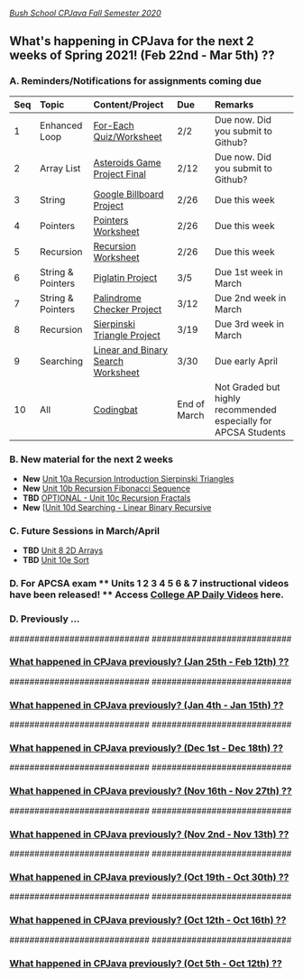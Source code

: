 [_Bush School CPJava Fall Semester 2020_](https://chandrunarayan.github.io/cpjava/)

## What's happening in CPJava for the next 2 weeks of Spring 2021! (Feb 22nd - Mar 5th) ??
### A. Reminders/Notifications for assignments coming due

| Seq | Topic | Content/Project | Due | Remarks
| :--- | :--- | :--- | :--- | :--- |
| 1 | Enhanced Loop | [For-Each Quiz/Worksheet](https://classroom.google.com/c/MTI2MDgzMTM2MDgw/a/MjYxMjQ5Nzg0Njk3/details) | 2/2 | Due now. Did you submit to Github?    
| 2 | Array List | [Asteroids Game Project Final](https://classroom.google.com/c/MTI2MDgzMTM2MDgw/a/MjYwNTg4Mzg5NjQ1/details?cjc=gmy37a3) | 2/12 | Due now. Did you submit to Github?    
| 3 | String | [Google Billboard Project](https://classroom.google.com/c/MTI2MDgzMTM2MDgw/a/MjYyNDIxNzgzMTM0/details) | 2/26 | Due this week 
| 4 | Pointers | [Pointers Worksheet](https://classroom.google.com/c/MTI2MDgzMTM2MDgw/a/MjcwMjU0NTIzMDA5/details) | 2/26 | Due this week 
| 5 | Recursion | [Recursion Worksheet](https://classroom.google.com/c/MTI2MDgzMTM2MDgw/a/Mjc2Nzg2ODY2MTI5/details) | 2/26 | Due this week 
| 6 | String & Pointers | [Piglatin Project](https://classroom.google.com/c/MTI2MDgzMTM2MDgw/a/MjYyNDM0NjMzNDM3/details) | 3/5 | Due 1st week in March 
| 7 | String & Pointers | [Palindrome Checker Project](https://classroom.google.com/c/MTI2MDgzMTM2MDgw/a/MjY1NzMyMjgxOTI2/details) | 3/12 | Due 2nd week in March
| 8 | Recursion | [Sierpinski Triangle Project](https://classroom.google.com/c/MTI2MDgzMTM2MDgw/a/Mjc2Nzg2ODY4Nzgx/details) | 3/19 | Due 3rd week in March
| 9 | Searching | [Linear and Binary Search Worksheet](https://classroom.google.com/c/MTI2MDgzMTM2MDgw/a/Mjc2NzU1ODkzNjUz/details) | 3/30 | Due early April
| 10 | All | [Codingbat](codingbat.md) | End of March | Not Graded but highly recommended especially for APCSA Students  

### B. New material for the next 2 weeks
* **New** [Unit 10a Recursion Introduction Sierpinski Triangles](https://docs.google.com/presentation/d/1Ef1iENxFbYeJy7XDUlbV9JTiVYeoUkeXxrpcdx6UiwE/edit?usp=sharing)
* **New** [Unit 10b Recursion Fibonacci Sequence](https://docs.google.com/presentation/d/19gdc2QhdPKWhc-BZzwau2WEatgVQI2ftLCHv337OUPc/edit?usp=sharing)
* **TBD** [OPTIONAL - Unit 10c Recursion Fractals]()
* **New** [[Unit 10d Searching - Linear Binary Recursive](https://docs.google.com/presentation/d/1DW8ui1wq-oD36bLh8V1L0Am2ZW33LLORZDvMT31DWkc/edit#slide=id.gbeb523f7ba_0_0)


### C. Future Sessions in March/April
* **TBD** [Unit 8 2D Arrays]()
* **TBD** [Unit 10e Sort]()

### D. For APCSA exam ** Units 1 2 3 4 5 6 & 7 instructional videos have been released! ** Access [College AP Daily Videos](https://apcentral.collegeboard.org/courses/ap-computer-science-a/classroom-resources?course=ap-computer-science-a) here. 

### D. Previously ...
############################
############################

### [What happened in CPJava previously? (Jan 25th - Feb 12th) ??](weekofjan25)

############################
############################

### [What happened in CPJava previously? (Jan 4th - Jan 15th) ??](weekofjan4)

############################
############################

### [What happened in CPJava previously? (Dec 1st - Dec 18th) ??](weekofdec1)

############################
############################

### [What happened in CPJava previously? (Nov 16th - Nov 27th) ??](weekofnov16)

############################
############################

### [What happened in CPJava previously? (Nov 2nd - Nov 13th) ??](weekofnov2)

############################
############################

### [What happened in CPJava previously? (Oct 19th - Oct 30th) ??](weekofoct19)

############################
############################

### [What happened in CPJava previously? (Oct 12th - Oct 16th) ??](weekofoct12)

############################
############################

### [What happened in CPJava previously? (Oct 5th - Oct 12th) ??](weekofoct5)

[wearehere]: wearehere.png "wearehere"
[timeremaining]: remaining.png "timeremaining"
